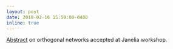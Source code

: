 ```yaml
---
layout: post
date: 2018-02-16 15:59:00-0400
inline: true
---
```


[Abstract]() on orthogonal networks accepted at Janelia workshop. 
